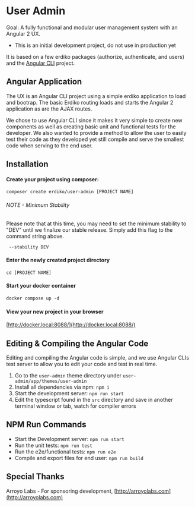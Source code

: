 User Admin
==========

Goal: A fully functional and modular user management system with an Angular 2 UX.

* This is an initial development project, do not use in production yet

It is based on a few erdiko packages (authorize, authenticate, and users) and the [Angular CLI](https://github.com/angular/angular-cli) project.

Angular Application
-------------------

The UX is an Angular CLI project using a simple erdiko application to load and bootrap. The basic Erdiko routing loads and starts the Angular 2 application as are the AJAX routes.

We chose to use Angular CLI since it makes it very simple to create new components as well as creating basic unit and functional tests for the developer. We also wanted to provide a method to allow the user to easily test their code as they developed yet still compile and serve the smallest code when serving to the end user.

Installation
------------

#### Create your project using composer:

`composer create erdiko/user-admin [PROJECT NAME]`

###### NOTE - Minimum Stability

Please note that at this time, you may need to set the minimum stability to "DEV" until we finalize our stable release. Simply add this flag to the command string above.

` --stability DEV`

#### Enter the newly created project directory

`cd [PROJECT NAME]`

#### Start your docker container

`docker compose up -d`

#### View your new project in your browser

[http://docker.local:8088/](http://docker.local:8088/)


Editing & Compiling the Angular Code
------------------------------------

Editing and compiling the Angular code is simple, and we use Angular CLIs test server to allow you to edit your code and test in real time.

1. Go to the `user-admin` theme directory under `user-admin/app/themes/user-admin`
1. Install all dependencies via npm: `npm i`
1. Start the development server: `npm run start`
1. Edit the typescript found in the `src` directory and save in another terminal window or tab, watch for compiler errors

## NPM Run Commands

* Start the Development server: `npm run start`
* Run the unit tests: `npm run test`
* Run the e2e/functional tests: `npm run e2e`
* Compile and export files for end user: `npm run build`

Special Thanks
--------------

Arroyo Labs - For sponsoring development, [http://arroyolabs.com](http://arroyolabs.com)
